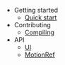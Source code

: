 - Getting started
  - [Quick start](getting_started/quickstart.md)
- Contributing
  - [Compiling](contributing/compiling.md)
- API
  - [UI](api/ui.md)
  - [MotionRef](api/motion_ref.md)